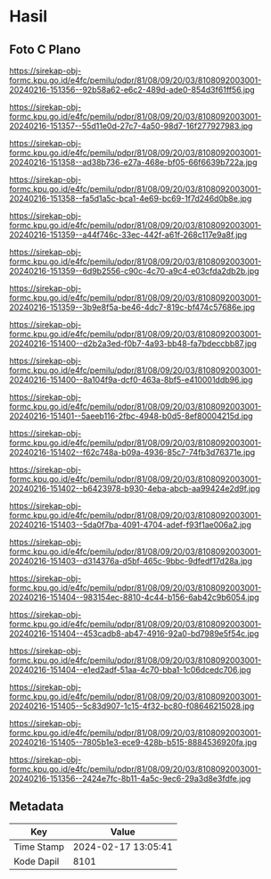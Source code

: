 # Hasil

## Foto C Plano

https://sirekap-obj-formc.kpu.go.id/e4fc/pemilu/pdpr/81/08/09/20/03/8108092003001-20240216-151356--92b58a62-e6c2-489d-ade0-854d3f61ff56.jpg

https://sirekap-obj-formc.kpu.go.id/e4fc/pemilu/pdpr/81/08/09/20/03/8108092003001-20240216-151357--55d11e0d-27c7-4a50-98d7-16f277927983.jpg

https://sirekap-obj-formc.kpu.go.id/e4fc/pemilu/pdpr/81/08/09/20/03/8108092003001-20240216-151358--ad38b736-e27a-468e-bf05-66f6639b722a.jpg

https://sirekap-obj-formc.kpu.go.id/e4fc/pemilu/pdpr/81/08/09/20/03/8108092003001-20240216-151358--fa5d1a5c-bca1-4e69-bc69-1f7d246d0b8e.jpg

https://sirekap-obj-formc.kpu.go.id/e4fc/pemilu/pdpr/81/08/09/20/03/8108092003001-20240216-151359--a44f746c-33ec-442f-a61f-268c117e9a8f.jpg

https://sirekap-obj-formc.kpu.go.id/e4fc/pemilu/pdpr/81/08/09/20/03/8108092003001-20240216-151359--6d9b2556-c90c-4c70-a9c4-e03cfda2db2b.jpg

https://sirekap-obj-formc.kpu.go.id/e4fc/pemilu/pdpr/81/08/09/20/03/8108092003001-20240216-151359--3b9e8f5a-be46-4dc7-819c-bf474c57686e.jpg

https://sirekap-obj-formc.kpu.go.id/e4fc/pemilu/pdpr/81/08/09/20/03/8108092003001-20240216-151400--d2b2a3ed-f0b7-4a93-bb48-fa7bdeccbb87.jpg

https://sirekap-obj-formc.kpu.go.id/e4fc/pemilu/pdpr/81/08/09/20/03/8108092003001-20240216-151400--8a104f9a-dcf0-463a-8bf5-e410001ddb96.jpg

https://sirekap-obj-formc.kpu.go.id/e4fc/pemilu/pdpr/81/08/09/20/03/8108092003001-20240216-151401--5aeeb116-2fbc-4948-b0d5-8ef80004215d.jpg

https://sirekap-obj-formc.kpu.go.id/e4fc/pemilu/pdpr/81/08/09/20/03/8108092003001-20240216-151402--f62c748a-b09a-4936-85c7-74fb3d76371e.jpg

https://sirekap-obj-formc.kpu.go.id/e4fc/pemilu/pdpr/81/08/09/20/03/8108092003001-20240216-151402--b6423978-b930-4eba-abcb-aa99424e2d9f.jpg

https://sirekap-obj-formc.kpu.go.id/e4fc/pemilu/pdpr/81/08/09/20/03/8108092003001-20240216-151403--5da0f7ba-4091-4704-adef-f93f1ae006a2.jpg

https://sirekap-obj-formc.kpu.go.id/e4fc/pemilu/pdpr/81/08/09/20/03/8108092003001-20240216-151403--d314376a-d5bf-465c-9bbc-9dfedf17d28a.jpg

https://sirekap-obj-formc.kpu.go.id/e4fc/pemilu/pdpr/81/08/09/20/03/8108092003001-20240216-151404--983154ec-8810-4c44-b156-6ab42c9b6054.jpg

https://sirekap-obj-formc.kpu.go.id/e4fc/pemilu/pdpr/81/08/09/20/03/8108092003001-20240216-151404--453cadb8-ab47-4916-92a0-bd7989e5f54c.jpg

https://sirekap-obj-formc.kpu.go.id/e4fc/pemilu/pdpr/81/08/09/20/03/8108092003001-20240216-151404--e1ed2adf-51aa-4c70-bba1-1c06dcedc706.jpg

https://sirekap-obj-formc.kpu.go.id/e4fc/pemilu/pdpr/81/08/09/20/03/8108092003001-20240216-151405--5c83d907-1c15-4f32-bc80-f08646215028.jpg

https://sirekap-obj-formc.kpu.go.id/e4fc/pemilu/pdpr/81/08/09/20/03/8108092003001-20240216-151405--7805b1e3-ece9-428b-b515-8884536920fa.jpg

https://sirekap-obj-formc.kpu.go.id/e4fc/pemilu/pdpr/81/08/09/20/03/8108092003001-20240216-151356--2424e7fc-8b11-4a5c-9ec6-29a3d8e3fdfe.jpg


## Metadata

| Key        | Value               |
| ---------- | ------------------- |
| Time Stamp | 2024-02-17 13:05:41 |
| Kode Dapil | 8101                |



